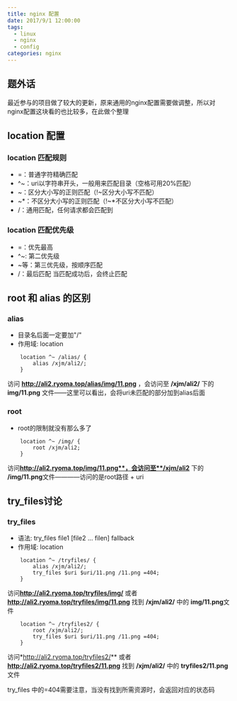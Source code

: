 ```yaml
---
title: nginx 配置
date: 2017/9/1 12:00:00
tags:
  - linux
  - nginx
  - config
categories: nginx
---
```


## 题外话
最近参与的项目做了较大的更新，原来通用的nginx配置需要做调整，所以对nginx配置这块看的也比较多，在此做个整理

## location 配置
### location 匹配规则
- =：普通字符精确匹配
- ^~：uri以字符串开头，一般用来匹配目录（空格可用20%匹配）
- ~：区分大小写的正则匹配（!~区分大小写不匹配）
- ~\*：不区分大小写的正则匹配（!~*不区分大小写不匹配）
- /：通用匹配，任何请求都会匹配到
<!-- more -->

### location 匹配优先级
- =：优先最高
- ^~: 第二优先级
- ~等：第三优先级，按顺序匹配
- /：最后匹配
当匹配成功后，会终止匹配

## root 和 alias 的区别
### alias
- 目录名后面一定要加"/"
- 作用域: location
```
    location ^~ /alias/ {
        alias /xjm/ali2/;
    }
```
访问 **http://ali2.ryoma.top/alias/img/11.png** ，会访问至   **/xjm/ali2/** 下的 **img/11.png** 文件——这里可以看出，会将uri未匹配的部分加到alias后面

### root
- root的限制就没有那么多了

```
    location ^~ /img/ {
        root /xjm/ali2;
    }
```
访问**http://ali2.ryoma.top/img/11.png**，会访问至**/xjm/ali2**
下的 **/img/11.png**文件————访问的是root路径 + uri

## try_files讨论
### try_files
- 语法: try_files file1 [file2 … filen] fallback 
- 作用域: location
```
    location ^~ /tryfiles/ {
        alias /xjm/ali2/;
        try_files $uri $uri/11.png /11.png =404;
    }
```
访问**http://ali2.ryoma.top/tryfiles/img/** 或者 **http://ali2.ryoma.top/tryfiles/img/11.png** 找到 **/xjm/ali2/** 中的 **img/11.png**文件

```
    location ^~ /tryfiles2/ {
        root /xjm/ali2/;
        try_files $uri $uri/11.png /11.png =404;
    }
```
访问*http://ali2.ryoma.top/tryfiles2/** 或者 **http://ali2.ryoma.top/tryfiles2/11.png** 找到 **/xjm/ali2/** 中的 **tryfiles2/11.png**文件

try_files 中的=404需要注意，当没有找到所需资源时，会返回对应的状态码